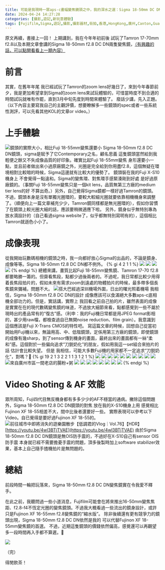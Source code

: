 ```yaml
---
title: 可能是我現時一眾aps-c畫幅變焦鏡頭之中，我的深水之選：Sigma 18-50mm DC DN(Fuji X-Mount)鏡頭體驗
date: 2024-04-24 14:27:28
categories: [攝影,遊記,新玩意體驗]
tags: [Fujifilm,Sigma,遊記,攝影,攝影器材,街拍,香港,HongKong,廣州,Canton,Guangzhou]
---
```


原文再續，書接上一回！
上期講到，我在今年年初前後 試玩了Tamron 17-70mm f2.8以及本期文章會講的Sigma 18-50mm f2.8 DC DN兩隻變焦鏡，[（有興趣的話，可以點開看看上一期內容）](https://jonyho1228.xyz/2024/04/12/Tamron-1770-F28-Lens-User-Review/)

# 前言
其實，在舊年年尾 我已經試玩了Tamron的zoom lens好幾日了，來到今年春節前夕，我是更加希望拿到Sigma的zoom lens來試玩體驗的，可惜當時度不到合適的時間試玩就唯有作罷，直到3月中旬先度到時間來體驗了。
廢話少講，先入正題。
（以下內容主要寫我自己的主觀評價，想要瞭解多一些鏡頭的spec或者一些系統性測評，可以先看其他KOL的文章or video。）

# 上手體驗
![鏡頭的實際大小，相比Fuji 18-55mm變焦還要小](https://cdn.jsdelivr.net/gh/MasterHo1228/images-Apr2024@main/IMG_4005.jpg)
Sigma 18-50mm f2.8 DC DN鏡頭，sigma是賦予了它Contemporary之名，顧名思義 這隻鏡頭當然給到我輕便之餘又不失成像品質的好印象。確實比起Fuji 18-55mm變焦 身形還要小一點，並且前者做出來小過原廠鏡之外，光圈是完全給到你用盡f2.8，這個無疑在環境相對比較暗的時候，Sigma這邊就有比較大的優勢了。
鏡頭裝在我的Fuji X-S10機身上 不會覺得一點違和。Sigma的變焦環、對焦環手感緊湊剛到好處 是好過原廠鏡的。（事關Fuji 18-55mm變焦只是一個kit lens，品質無第三方廠的medium tier lens的好 不算出奇。）另外，自己覺得Sigma鏡都一樣好過Tamron的鏡頭。
不過，鏡頭本身是沒有單獨光圈環的，要較大較細光圈就要依靠相機機身來調整了。（順便向上一篇文章補充少少，Tamron鏡同樣都是無光圈環的），假如你習慣了在鏡頭上較光圈大細的話，應該要稍微適應下啦。
另外，鏡身似乎無特別專為放水滴設計的（自己看過sigma website了，似乎都無特別寫明有的），這個相比Tamron就遜色小小了。

# 成像表現
從我開始玩數碼相機的鏡頭之時，我一向都好放心Sigma的出品的，不論是鏡身、成像等等。Sigma 18-50mm f2.8 DC DN都不例外。
{% gi 4 2 1 1 %}
  ![](https://cdn.jsdelivr.net/gh/MasterHo1228/images-Apr2024@main/20240321-DSCF3245.jpg) 
  ![](https://cdn.jsdelivr.net/gh/MasterHo1228/images-Apr2024@main/20240321-DSCF3247.jpg)
  ![](https://cdn.jsdelivr.net/gh/MasterHo1228/images-Apr2024@main/20240324-DSCF3393.jpg)
  ![](https://cdn.jsdelivr.net/gh/MasterHo1228/images-Apr2024@main/20240321-DSCF3249.jpg)
{% endgi %}
總體來講，畫質比起Fuji 18-55mm變焦鏡、Tamron 17-70 f2.8都要略勝一籌的。但齋看焦段，點都少過後兩者的。不過呢，我日常都比較少用得着長焦段拍片的，假如未來有需求zoom到遠處的物體拍片的時候，最多帶多個長焦鏡來彌補，問題不大。
![搭大巴經過深圳機場外圍，日出的曙光照着機場](https://cdn.jsdelivr.net/gh/MasterHo1228/images-Apr2024@main/20240320-DSCF2973.jpg)
我相信，Sigma 18-50mm f2.8 DC DN的設計 成像應該可以食滿絕大多數aps-c底相機全部功力的。但是，實話講，實際上 我回看之前自己拍的片，雖然表面的成像是實實在在的現代數碼變焦鏡的味道，不過放大細節來看，點都感覺到一些不屬於現時出的產品常有的“復古”感。（利申：我的Fuji機日常都是用JPEG format影相的，甚少用raw檔，都檢查過自已無開noise reduction、film grain）。我意識到 這個應該是Fuji X-Trans CMOS的特性吧。
寫這篇文章的時候，回想自己從當初開始用Fuji機以來，無論用高、中、低階鏡頭，定係用第三方廠的鏡頭，即使鏡頭的成像有幾sharp，到了sensor傳到機身的畫面，最終出來的畫面都有一絲“柔和”感。這個對於一些偏向追求“刀鋭奶化”的朋友，假如用我這一set組合來拍片的話 估計會比較失望。
但是 我相信，可能大多數Fuji機的用家都不一定追求“刀鋭奶化”，對嗎？🤭
{% gi 19 2 1 3 2 2 1 1 3 1 2 1 %}
  ![](https://cdn.jsdelivr.net/gh/MasterHo1228/images-Apr2024@main/20240320-DSCF3002.jpg)
  ![](https://cdn.jsdelivr.net/gh/MasterHo1228/images-Apr2024@main/20240320-DSCF3014.jpg)
  ![](https://cdn.jsdelivr.net/gh/MasterHo1228/images-Apr2024@main/20240320-DSCF3087.jpg)
  ![](https://cdn.jsdelivr.net/gh/MasterHo1228/images-Apr2024@main/20240320-DSCF3017.jpg)
  ![](https://cdn.jsdelivr.net/gh/MasterHo1228/images-Apr2024@main/20240320-DSCF3018.jpg)
  ![](https://cdn.jsdelivr.net/gh/MasterHo1228/images-Apr2024@main/20240320-DSCF3021.jpg)
  ![](https://cdn.jsdelivr.net/gh/MasterHo1228/images-Apr2024@main/20240320-DSCF3056.jpg)
  ![](https://cdn.jsdelivr.net/gh/MasterHo1228/images-Apr2024@main/20240320-DSCF3059.jpg)
  ![](https://cdn.jsdelivr.net/gh/MasterHo1228/images-Apr2024@main/20240320-DSCF3197.jpg)
  ![](https://cdn.jsdelivr.net/gh/MasterHo1228/images-Apr2024@main/20240320-DSCF3196.jpg)
  ![來自廣州市區一間老店的腸粉+粥](https://cdn.jsdelivr.net/gh/MasterHo1228/images-Apr2024@main/20240321-DSCF3220.jpg)
  ![](https://cdn.jsdelivr.net/gh/MasterHo1228/images-Apr2024@main/20240329-DSCF3642.jpg)
  ![](https://cdn.jsdelivr.net/gh/MasterHo1228/images-Apr2024@main/20240329-DSCF3490.jpg)
  ![](https://cdn.jsdelivr.net/gh/MasterHo1228/images-Apr2024@main/20240329-DSCF3587.jpg)
  ![](https://cdn.jsdelivr.net/gh/MasterHo1228/images-Apr2024@main/20240329-DSCF3597.jpg)
  ![](https://cdn.jsdelivr.net/gh/MasterHo1228/images-Apr2024@main/20240329-DSCF3605.jpg)
  ![](https://cdn.jsdelivr.net/gh/MasterHo1228/images-Apr2024@main/20240329-DSCF3622.jpg)
  ![](https://cdn.jsdelivr.net/gh/MasterHo1228/images-Apr2024@main/20240329-DSCF3623.jpg)
  ![](https://cdn.jsdelivr.net/gh/MasterHo1228/images-Apr2024@main/20240329-DSCF3640.jpg)
{% endgi %}

# Video Shoting & AF 效能
眾所周知，Fuji四代目無反機身都有多多少少的AF不穩當的通病。撇除這個問題外，Sigma 18-50mm f2.8 DC DN鏡頭的對焦 放在我的X-S10機身上用 感覺相比Fujinon XF 18-55相差不大，間中比後者還要好一些。
實際表現可以參考以下Video。自已覺得是要好過Fujinon XF 18-55的。
![前往城市中即將消失的遊樂園散步【低調君的Vlog｜Vol.76】【HDR】](https://img.youtube.com/vi/4wl3BTjTVAE/0.jpg)[https://youtu.be/4wl3BTjTVAE](https://youtu.be/4wl3BTjTVAE)
由於Sigma 18-50mm f2.8 DC DN鏡頭是無OIS防手震的，不過好在X-S10自己有sensor OIS防手震 本身就已經不需要擔憂手震的問題，頂多後製時加上software stabilizer效果，基本上自己隨手揸機拍片是無問題的。

# 總結
前段時間一輪把玩落來，Sigma 18-50mm f2.8 DC DN變焦鏡實在令我愛不釋手。

在此之前，我聽問過一些小道消息，Fujifilm可能會在將來推出16-50mm變焦焦距、f2.8-f4不恆定光圈的變焦鏡頭。不過我大概看過一些流出的鏡身設計，或許只是Fujinon XF 16-55mm f2.8變焦鏡的“縮水版”。
除非後續還有更有競爭力的鏡頭出現，Sigma 18-50mm f2.8 DC DN依然是我的 可以代替Fujinon XF 18-55mm變焦鏡的首選。
不過，近期這隻鏡頭的價錢依然偏高，感覺還可以再觀望多一段時間再入手都不算遲。🤔

![](https://cdn.jsdelivr.net/gh/MasterHo1228/images-Apr2024@main/20240320-DSCF3022.jpg)

（完）

得閒飲茶！

